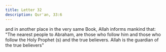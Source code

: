 ```yaml
---
title: Letter 32
description: Qur'an, 33:6
---
```


and 
in another place in the very same Book, Allah informs mankind that: "The nearest people to 
Abraham, are those who follow him and those who follow the Holy Prophet (s) and the true 
believers. Allah is the guardian of the true believers"